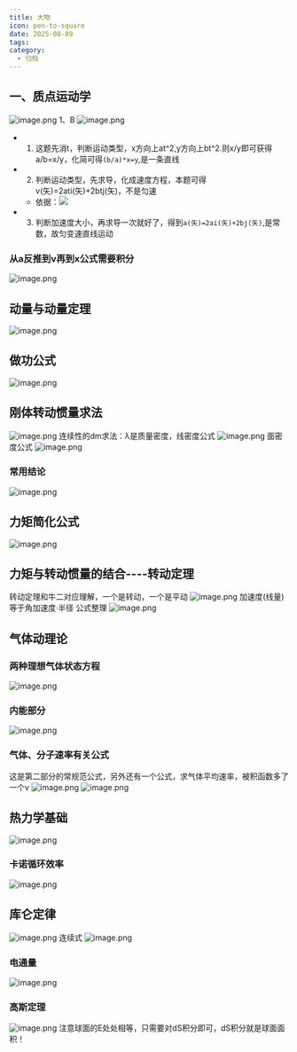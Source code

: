 ```yaml
---
title: 大物
icon: pen-to-square
date: 2025-08-09
tags: 
category:
  - 归档
---
```

## 一、质点运动学
![image.png](https://cdn.jsdelivr.net/gh/fakeppa/blog-img/20250809095206.png)
1、B
![image.png](https://cdn.jsdelivr.net/gh/fakeppa/blog-img/20250809102946.png)
- 1. 这题先消t，判断运动类型，x方向上at^2,y方向上bt^2.则x/y即可获得a/b=x/y，化简可得`(b/a)*x=y`,是一条直线
-  2. 判断运动类型，先求导，化成速度方程，本题可得v(矢)=2ati(矢)+2btj(矢)，不是匀速
	- 依据：![](https://cdn.jsdelivr.net/gh/fakeppa/blog-img/20250809103539.png)
- 3. 判断加速度大小，再求导一次就好了，得到`a(矢)=2ai(矢)+2bj(矢)`,是常数，故匀变速直线运动
### 从a反推到v再到x公式需要积分 
![image.png](https://cdn.jsdelivr.net/gh/fakeppa/blog-img/20250809120016.png)

## 动量与动量定理
![image.png](https://cdn.jsdelivr.net/gh/fakeppa/blog-img/20250812184109.png)
## 做功公式
![image.png](https://cdn.jsdelivr.net/gh/fakeppa/blog-img/20250812202258.png)

## 刚体转动惯量求法
![image.png](https://cdn.jsdelivr.net/gh/fakeppa/blog-img/20250812225106.png)
连续性的dm求法：λ是质量密度，线密度公式
![image.png](https://cdn.jsdelivr.net/gh/fakeppa/blog-img/20250812233059.png)
面密度公式
![image.png](https://cdn.jsdelivr.net/gh/fakeppa/blog-img/20250812233747.png)
### 常用结论
![image.png](https://cdn.jsdelivr.net/gh/fakeppa/blog-img/20250813001838.png)

## 力矩简化公式
![image.png](https://cdn.jsdelivr.net/gh/fakeppa/blog-img/20250813211206.png)
## 力矩与转动惯量的结合----转动定理
转动定理和牛二对应理解，一个是转动，一个是平动
![image.png](https://cdn.jsdelivr.net/gh/fakeppa/blog-img/20250813211414.png)
加速度(线量)等于角加速度·半径
公式整理
![image.png](https://cdn.jsdelivr.net/gh/fakeppa/blog-img/20250813221355.png)
## 气体动理论
### 两种理想气体状态方程
![image.png](https://cdn.jsdelivr.net/gh/fakeppa/blog-img/20250816232947.png)


### 内能部分
![image.png](https://cdn.jsdelivr.net/gh/fakeppa/blog-img/20250816231314.png)
### 气体、分子速率有关公式
这是第二部分的常规范公式，另外还有一个公式，求气体平均速率，被积函数多了一个v
![image.png](https://cdn.jsdelivr.net/gh/fakeppa/blog-img/20250816213909.png)
![image.png](https://cdn.jsdelivr.net/gh/fakeppa/blog-img/20250816214139.png)

## 热力学基础
![image.png](https://cdn.jsdelivr.net/gh/fakeppa/blog-img/20250817003949.png)
### 卡诺循环效率
![image.png](https://cdn.jsdelivr.net/gh/fakeppa/blog-img/20250817104534.png)

## 库仑定律
![image.png](https://cdn.jsdelivr.net/gh/fakeppa/blog-img/20250818182911.png)
连续式
![image.png](https://cdn.jsdelivr.net/gh/fakeppa/blog-img/20250820213418.png)
### 电通量
![image.png](https://cdn.jsdelivr.net/gh/fakeppa/blog-img/20250821113409.png)
### 高斯定理
![image.png](https://cdn.jsdelivr.net/gh/fakeppa/blog-img/20250821114339.png)
注意球面的E处处相等，只需要对dS积分即可，dS积分就是球面面积！